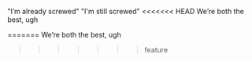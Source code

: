 "I’m already screwed"
"I'm still screwed"
<<<<<<< HEAD
We’re both the best, ugh

=======
We’re both the best, ugh

>>>>>>> feature
